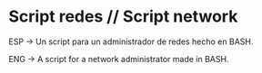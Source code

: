 # Script redes // Script network
ESP -> Un script para un administrador de redes hecho en BASH.

ENG -> A script for a network administrator made in BASH.
